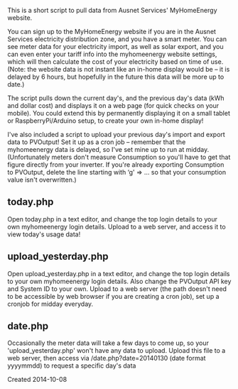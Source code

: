 This is a short script to pull data from Ausnet Services' MyHomeEnergy website.

You can sign up to the MyHomeEnergy website if you are in the Ausnet Services electricity distribution zone, and you have a smart meter. You can see meter data for your electricity import, as well as solar export, and you can even enter your tariff info into the myhomeenergy website settings, which will then calculate the cost of your electricity based on time of use. (Note: the website data is not instant like an in-home display would be – it is delayed by 6 hours, but hopefully in the future this data will be more up to date.)

The script pulls down the current day's, and the previous day's data (kWh and dollar cost) and displays it on a web page (for quick checks on your mobile).
You could extend this by permanently displaying it on a small tablet or RaspberryPi/Arduino setup, to create your own in-home display!

I've also included a script to upload your previous day's import and export data to PVOutput! Set it up as a cron job – remember that the myhomeenergy data is delayed, so I've set mine up to run at midday.
(Unfortunately meters don't measure Consumption so you'll have to get that figure directly from your inverter. If you're already exporting Consumption to PVOutput, delete the line starting with ‘g' => ... so that your consumption value isn't overwritten.)

today.php
---------
Open today.php in a text editor, and change the top login details to your own myhomeenergy login details. Upload to a web server, and access it to view today's usage data!

upload_yesterday.php
--------------------
Open upload_yesterday.php in a text editor, and change the top login details to your own myhomeenergy login details.
Also change the PVOutput API key and System ID to your own.
Upload to a web server (the path doesn't need to be accessible by web browser if you are creating a cron job), set up a cronjob for midday everyday.

date.php
--------
Occasionally the meter data will take a few days to come up, so your 'upload_yesterday.php' won't have any data to upload.
Upload this file to a web server, then access via /date.php?date=20140130 (date format yyyymmdd) to request a specific day's data

Created 2014-10-08